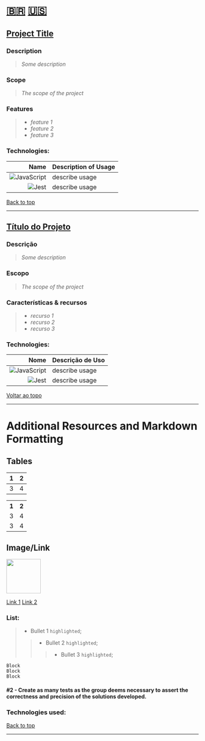 # [🇧🇷](#ptbr) [🇺🇸](#en) <a name="back"></a>

## [Project Title](https://github.com/pgmagno) <a name="en"></a>

### Description
> *Some description*

### Scope
> *The scope of the project*

### Features
> * *feature 1*
> * *feature 2*
> * *feature 3*

### Technologies:
| Name | Description of Usage |
| --: | :-- |
| ![JavaScript](https://img.shields.io/badge/javascript-%23323330.svg?style=for-the-badge&logo=javascript&logoColor=%23F7DF1E) | describe usage |
| ![Jest](https://img.shields.io/badge/-jest-%23C21325?style=for-the-badge&logo=jest&logoColor=white) | describe usage |

[Back to top](#back)

---

## [Título do Projeto](https://github.com/pgmagno) <a name="ptbr"></a>

### Descrição
> *Some description*

### Escopo
> *The scope of the project*


### Características & recursos
> * *recurso 1*
> * *recurso 2*
> * *recurso 3*

### Technologies:
| Nome | Descrição de Uso |
| --: | :-- |
| ![JavaScript](https://img.shields.io/badge/javascript-%23323330.svg?style=for-the-badge&logo=javascript&logoColor=%23F7DF1E) | describe usage |
| ![Jest](https://img.shields.io/badge/-jest-%23C21325?style=for-the-badge&logo=jest&logoColor=white) | describe usage |

[Voltar ao topo](#back)

---

# Additional Resources and Markdown Formatting

## Tables

| 1   | 2   |
| :-: | :-: |
| 3   | 4   |

<table>
  <th>1</th>
  <th>2</th>
  <tr>
    <td>3</td>
    <td>4</td>  
  </tr> 
  <tr>
    <td>3</td>
    <td>4</td>  
  </tr>  
</table>

## Image/Link

<a target="_blank" href="https://github.com/pgmagno"><img width="90" height="90" src="https://github.com/pgmagno.png"></a>

<a target="_blank" href="https://github.com/pgmagno">Link 1</a>
[Link 2](https://github.com/pgmagno)


### List:
>* Bullet 1 `highlighted`;
>>* Bullet 2 `highlighted`;
>>>* Bullet 3 `highlighted`;

```
Block
Block
Block
```

#### #2 - Create as many tests as the group deems necessary to assert the correctness and precision of the solutions developed. 

### Technologies used:

[Back to top](#back)

---
